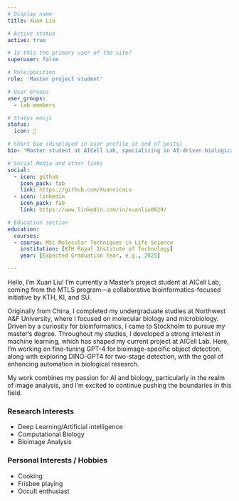 ```yaml
---
# Display name
title: Xuan Liu

# Active status
active: true

# Is this the primary user of the site?
superuser: false

# Role/position
role: 'Master project student'

# User Groups
user_groups:
  - lab members

# Status emoji
status:
  icon: 🧬

# Short bio (displayed in user profile at end of posts)
bio: "Master student at AICell Lab, specializing in AI-driven biological image analysis."

# Social Media and other links
social:
  - icon: github
    icon_pack: fab
    link: https://github.com/XuannicaLu
  - icon: linkedin
    icon_pack: fab
    link: https://www.linkedin.com/in/xuanliu0629/

# Education section
education:
  courses:
  - course: MSc Molecular Techniques in Life Science
    institution: [KTH Royal Institute of Technology]
    year: [Expected Graduation Year, e.g., 2025]

---
```


Hello, I’m Xuan Liu! I’m currently a Master’s project student at AICell Lab, coming from the MTLS program—a collaborative bioinformatics-focused initiative by KTH, KI, and SU.

Originally from China, I completed my undergraduate studies at Northwest A&F University, where I focused on molecular biology and microbiology. Driven by a curiosity for bioinformatics, I came to Stockholm to pursue my master’s degree. Throughout my studies, I developed a strong interest in machine learning, which has shaped my current project at AICell Lab. Here, I’m working on fine-tuning GPT-4 for bioimage-specific object detection, along with exploring DINO-GPT4 for two-stage detection, with the goal of enhancing automation in biological research.

My work combines my passion for AI and biology, particularly in the realm of image analysis, and I’m excited to continue pushing the boundaries in this field.





### Research Interests

- Deep Learning/Artificial intelligence
- Computational Biology
- Bioimage Analysis

### Personal Interests / Hobbies

- Cooking
- Frisbee playing
- Occult enthusiast

